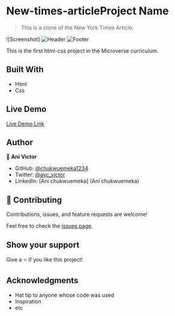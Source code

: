 # New-times-articleProject Name

> This is a clone of the New York Times Article.

![Screenshot]
![Header](https://user-images.githubusercontent.com/63964646/112638309-2be6b580-8e50-11eb-9c78-e48fbfddcb83.png)
![Footer](https://user-images.githubusercontent.com/63964646/112639150-ff7f6900-8e50-11eb-9499-f0d8ccbe64be.png)


This is the first html-css project in the Microverse curriculum.

## Built With

- Html
- Css

## Live Demo

[Live Demo Link](https://chukwuemeka1234.github.io/NYT-Article-clone/)


## Author

👤 **Ani Victor**

- GitHub: [@chukwuemeka1234](@chukwuemeka1234)
- Twitter: [@avc_victor](@avc_victor)
- LinkedIn: [Ani chukwuemeka] (Ani chukwuemeka)

## 🤝 Contributing

Contributions, issues, and feature requests are welcome!

Feel free to check the [issues page](../../issues/).

## Show your support

Give a ⭐️ if you like this project!

## Acknowledgments

- Hat tip to anyone whose code was used
- Inspiration
- etc
